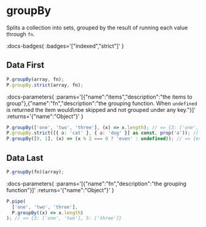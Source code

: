 # groupBy

Splits a collection into sets, grouped by the result of running each value through `fn`.

:docs-badges{ :badges='["indexed","strict"]' }


## Data First

```js [light]
P.groupBy(array, fn);
P.groupBy.strict(array, fn);
```

:docs-parameters{ :params='[{"name":"items","description":"the items to group"},{"name":"fn","description":"the grouping function. When `undefined` is returned the item would\nbe skipped and not grouped under any key."}]' :returns='{"name":"Object"}' }

```js
P.groupBy(['one', 'two', 'three'], (x) => x.length); // => {3: ['one', 'two'], 5: ['three']}
P.groupBy.strict([{ a: 'cat' }, { a: 'dog' }] as const, prop('a')); // => {cat: [{a: 'cat'}], dog: [{a: 'dog'}]} typed Partial<Record<'cat' | 'dog', NonEmptyArray<{a: 'cat' | 'dog'}>>>
P.groupBy([0, 1], (x) => (x % 2 === 0 ? 'even' : undefined)); // => {even: [0]}
```

## Data Last

```js [light]
P.groupBy(fn)(array);
```

:docs-parameters{ :params='[{"name":"fn","description":"the grouping function"}]' :returns='{"name":"Object"}' }

```js
P.pipe(
  ['one', 'two', 'three'],
  P.groupBy((x) => x.length)
); // => {3: ['one', 'two'], 5: ['three']}
```